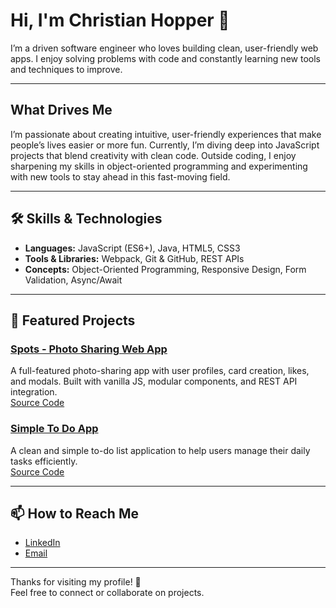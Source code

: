 # Hi, I'm Christian Hopper 👋

I’m a driven software engineer who loves building clean, user-friendly web apps. I enjoy solving problems with code and constantly learning new tools and techniques to improve.

---

## What Drives Me

I’m passionate about creating intuitive, user-friendly experiences that make people’s lives easier or more fun. Currently, I’m diving deep into JavaScript projects that blend creativity with clean code. Outside coding, I enjoy sharpening my skills in object-oriented programming and experimenting with new tools to stay ahead in this fast-moving field.

---

## 🛠 Skills & Technologies

- **Languages:** JavaScript (ES6+), Java, HTML5, CSS3  
- **Tools & Libraries:** Webpack, Git & GitHub, REST APIs  
- **Concepts:** Object-Oriented Programming, Responsive Design, Form Validation, Async/Await  

---

## 📂 Featured Projects

### [Spots - Photo Sharing Web App](https://christian-hopper.github.io/se_project_spots)  
A full-featured photo-sharing app with user profiles, card creation, likes, and modals. Built with vanilla JS, modular components, and REST API integration.  
[Source Code](https://github.com/christian-hopper/se_project_spots)

### [Simple To Do App](https://github.com/christian-hopper/simple-to-do-app)  
A clean and simple to-do list application to help users manage their daily tasks efficiently.  
[Source Code](https://christian-hopper.github.io/se_project_todo-app/)

---

## 📫 How to Reach Me

- [LinkedIn](https://www.linkedin.com/in/christian-hopper-105085369/)  
- [Email](hopperchristian@yahoo.com)  

---

Thanks for visiting my profile! 🚀  
Feel free to connect or collaborate on projects.
